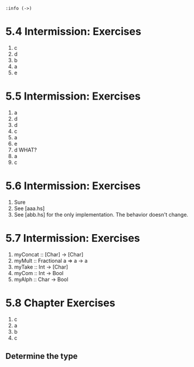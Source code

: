 `:info (->)`

# 5.4 Intermission: Exercises

1. c
2. d
3. b
4. a
5. e

# 5.5 Intermission: Exercises

1. a
2. d
3. d
4. c
5. a
6. e
7. d WHAT?
8. a
9. c

# 5.6 Intermission: Exercises

1. Sure
2. See [aaa.hs]
3. See [abb.hs] for the only implementation. The behavior doesn't change.

# 5.7 Intermission: Exercises

1. myConcat :: [Char] -> [Char]
2. myMult :: Fractional a => a -> a
3. myTake :: Int -> [Char]
4. myCom :: Int -> Bool
5. myAlph :: Char -> Bool


# 5.8 Chapter Exercises

1. c
2. a
3. b
4. c

## Determine the type

